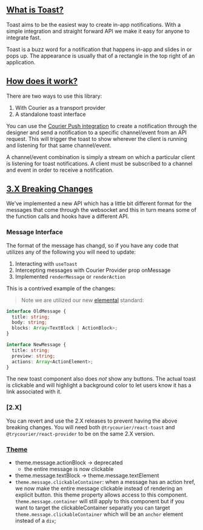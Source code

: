 ## [What is Toast?](#what-is-toast)

Toast aims to be the easiest way to create in-app notifications. With a simple integration and straight forward API we make it easy for anyone to integrate fast.

Toast is a buzz word for a notification that happens in-app and slides in or pops up. The appearance is usually that of a rectangle in the top right of an application.

## [How does it work?](#how-does-it-work)

There are two ways to use this library:

1. With Courier as a transport provider
2. A standalone toast interface

You can use the [Courier Push integration](https://app.courier.com/integrations/courier) to create a notification through the designer and send a notification to a specific channel/event from an API request. This will trigger the toast to show wherever the client is running and listening for that same channel/event.

A channel/event combination is simply a stream on which a particular client is listening for toast notifications. A client must be subscribed to a channel and event in order to receive a notification.

## [3.X Breaking Changes](#3x-breaking-changes)

We've implemented a new API which has a little bit different format for the messages that come through the websocket and this in turn means some of the function calls and hooks have a different API.

### Message Interface

The format of the message has changd, so if you have any code that utilizes any of the following you will need to update:

1. Interacting with `useToast`
2. Intercepting messages with Courier Provider prop onMessage
3. Implemented `renderMessage` or `renderAction`

This is a contrived example of the changes:

> Note we are utilized our new [elemental](https://www.courier.com/docs/elemental/elements/) standard:

```ts
interface OldMessage {
  title: string;
  body: string;
  blocks: Array<TextBlock | ActionBlock>;
}

interface NewMessage {
  title: string;
  preview: string;
  actions: Array<ActionElement>;
}
```

The new toast component also does _not_ show any buttons. The actual toast is clickable and will highlight a background color to let users know it has a link associated with it.

### [2.X]

You can revert and use the 2.X releases to prevent having the above breaking changes. You will need both `@trycourier/react-toast` and `@trycourier/react-provider` to be on the same 2.X version.

### [Theme](#theme)

- theme.message.actionBlock -> deprecated
  - the entire message is now clickable
- theme.message.textBlock -> theme.message.textElement
- `theme.message.clickableContainer`: when a message has an action href, we now make the entire message clickable instead of rendering an explicit button. this theme property allows access to this component. `theme.message.container` will still apply to this component but if you want to target the clickableContainer separatly you can target `theme.message.clickableContainer` which will be an `anchor` element instead of a `div`;
